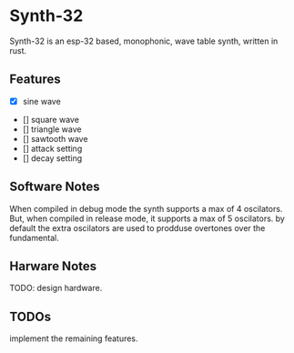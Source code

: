# Synth-32

Synth-32 is an esp-32 based, monophonic, wave table synth, written in rust.

## Features

- [x] sine wave
- [] square wave
- [] triangle wave
- [] sawtooth wave
- [] attack setting
- [] decay setting

## Software Notes

When compiled in debug mode the synth supports a max of 4 oscilators. But, when compiled in release mode, it supports a max of 5 oscilators. by default the extra oscilators are used to prodduse overtones over the fundamental.

## Harware Notes

TODO: design hardware.

## TODOs

implement the remaining features.
